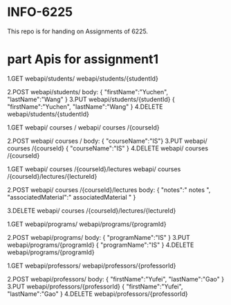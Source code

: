 # INFO-6225

This repo is for handing on Assignments of 6225.

# part Apis for assignment1
<students>
1.GET
webapi/students/
webapi/students/{studentId}

2.POST
webapi/students/
body:
{
	"firstName":"Yuchen",
	"lastName":"Wang"
}
3.PUT
webapi/students/{studentId}
{
	"firstName":"Yuchen",
	"lastName":"Wang"
}
4.DELETE
webapi/students/{studentId}

<courses>
1.GET
webapi/ courses /
webapi/ courses /{courseId}

2.POST
webapi/ courses /
body:
{
	"courseName":"IS"}
3.PUT
webapi/ courses /{courseId}
{
	"courseName":"IS"
}
4.DELETE
webapi/ courses /{courseId}

<lecture>
1.GET
webapi/ courses /{courseId}/lectures
webapi/ courses /{courseId}/lectures/{lectureId}

2.POST
webapi/ courses /{courseId}/lectures
body:
{
	"notes":" notes ",
	"associatedMaterial":" associatedMaterial "
}

3.DELETE
webapi/ courses /{courseId}/lectures/{lectureId}

<program>
1.GET
webapi/programs/
webapi/programs/{programId}

2.POST
webapi/programs/
body:
{
	"programName":"IS"
}
3.PUT
webapi/programs/{programId}
{
	"programName":"IS"
}
4.DELETE
webapi/programs/{programId}

<professor>
1.GET
webapi/professors/
webapi/professors/{professorId}

2.POST
webapi/professors/
body:
{
	"firstName":"Yufei",
"lastName":"Gao"
}
3.PUT
webapi/professors/{professorId}
{
"firstName":"Yufei",
"lastName":"Gao"
}
4.DELETE
webapi/professors/{professorId}
